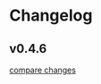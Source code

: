 # Changelog


## v0.4.6

[compare changes](https://github.com/SwitzerChees/nuxt-document-scanner/compare/v0.4.5...v0.4.6)

